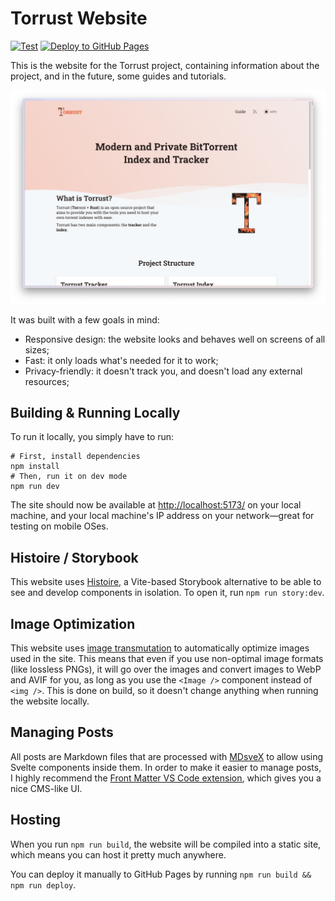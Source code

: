 # Torrust Website

[![Test](https://github.com/torrust/torrust-website/actions/workflows/test.yml/badge.svg)](https://github.com/torrust/torrust-website/actions/workflows/test.yml) [![Deploy to GitHub Pages](https://github.com/torrust/torrust-website/actions/workflows/deploy.yml/badge.svg)](https://github.com/torrust/torrust-website/actions/workflows/deploy.yml)

This is the website for the Torrust project, containing information about the project, and in the future, some guides and tutorials.

![Screenshot](static/images/site-screenshot.png)

It was built with a few goals in mind:

- Responsive design: the website looks and behaves well on screens of all sizes;
- Fast: it only loads what's needed for it to work;
- Privacy-friendly: it doesn't track you, and doesn't load any external resources;

## Building & Running Locally

To run it locally, you simply have to run:

```shell
# First, install dependencies
npm install
# Then, run it on dev mode
npm run dev
```

The site should now be available at <http://localhost:5173/> on your local machine, and your local machine's IP address on your network—great for testing on mobile OSes.

## Histoire / Storybook

This website uses [Histoire](https://histoire.dev), a Vite-based Storybook alternative to be able to see and develop components in isolation. To open it, run `npm run story:dev`.

## Image Optimization

This website uses [image transmutation](https://github.com/matfantinel/image-transmutation) to automatically optimize images used in the site. This means that even if you use non-optimal image formats (like lossless PNGs), it will go over the images and convert images to WebP and AVIF for you, as long as you use the `<Image />` component instead of `<img />`. This is done on build, so it doesn't change anything when running the website locally.

## Managing Posts

All posts are Markdown files that are processed with [MDsveX](https://mdsvex.pngwn.io/) to allow using Svelte components inside them. In order to make it easier to manage posts, I highly recommend the [Front Matter VS Code extension](https://frontmatter.codes/), which gives you a nice CMS-like UI.

## Hosting

When you run `npm run build`, the website will be compiled into a static site, which means you can host it pretty much anywhere.

You can deploy it manually to GitHub Pages by running `npm run build && npm run deploy`.
